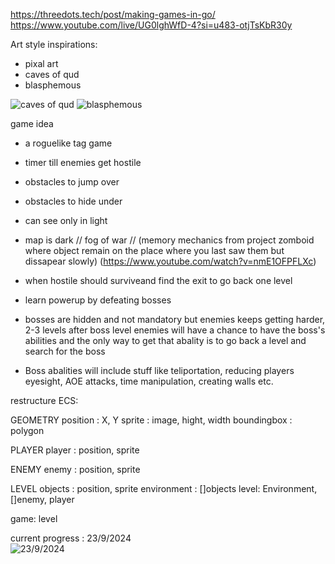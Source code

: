 https://threedots.tech/post/making-games-in-go/
https://www.youtube.com/live/UG0lghWfD-4?si=u483-otjTsKbR30y


Art style inspirations:
  - pixal art
  - caves of qud 
  - blasphemous
    
![caves of qud](https://www.cavesofqud.com/img/barathrums-study.png)
![blasphemous](https://static0.gamerantimages.com/wordpress/wp-content/uploads/2021/12/Blasphemous-CROPPED.jpg)


game idea

- a roguelike tag game
- timer till enemies get hostile
- obstacles to jump over
- obstacles to hide under
- can see only in light
- map is dark // fog of war // (memory mechanics from project zomboid where object remain on the place where you last saw them but dissapear slowly) (https://www.youtube.com/watch?v=nmE1OFPFLXc)
- when hostile should surviveand find the exit to go back one level
- learn powerup by defeating bosses
- bosses are hidden and not mandatory but enemies keeps getting harder, 2-3 levels after boss level enemies will have a chance to have the boss's abilities and the only way to get that abality is to go back a level and search for the boss


- Boss abalities will include stuff like teliportation, reducing players eyesight, AOE attacks, time manipulation, creating walls etc.

  
restructure ECS:

GEOMETRY
  position : X, Y
  sprite : image, hight, width
  boundingbox : polygon

PLAYER
  player : position, sprite

ENEMY
  enemy : position, sprite

LEVEL
  objects : position, sprite
  environment : []objects
  level: Environment, []enemy, player


game: level


current progress : 23/9/2024<br>
![23/9/2024](https://i.imgur.com/dU9rA6c.png)